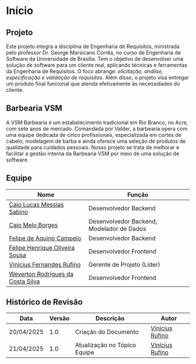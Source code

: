 # Início

## Projeto

Este projeto integra a disciplina de Engenharia de Requisitos, ministrada pelo professor Dr. George Marsicano Corrêa, no curso de Engenharia de Software da Universidade de Brasília. Tem o objetivo de desenvolver uma solução de software para um cliente real, aplicando técnicas e ferramentas da Engenharia de Requisitos. O foco abrange: *elicitação, análise, especificação e validação de requisitos*. Além disso, o projeto visa entregar um produto final funcional que atenda efetivamente às necessidades do cliente.

## Barbearia VSM

A VSM Barbearia é um estabelecimento tradicional em Rio Branco, no Acre, com sete anos de mercado. Comandada por Valder, a barbearia opera com uma equipe dedicada de cinco profissionais, especializada em cortes de cabelo, modelagem de barba e ainda oferece uma seleção de produtos de qualidade para cuidados pessoais. Nosso projeto se trata de melhorar e facilitar a gestão interna da Barbearia VSM por meio de uma solução de software.

## Equipe


|Nome|Função|
|----|------|
|[Caio Lucas Messias Sabino](https://github.com/caiomsabino)| Desenvolvedor Backend |
|[Caio Melo Borges](https://github.com/CaioMelo25)| Desenvolvedor Backend, Modelador de Dados |
|[Felipe de Aquino Campelo](https://github.com/felipeacampelo)| Desenvolvedor Backend |
|[Felipe Henrique Oliveira Sousa](https://github.com/fhenrique77)| Desenvolvedor Frontend |
|[Vinícius Fernandes Rufino](https://github.com/RufinoVfR)| Gerente de Projeto (Líder) |
|[Weverton Rodrigues da Costa Silva](https://github.com/vevetin)| Desenvolvedor Frontend | 

## Histórico de Revisão

|Data|Versão|Descrição|Autor|
|----|------|---------|-----|
|20/04/2025|1.0|Criação do Documento|[Vinícius Rufino](https://github.com/RufinoVfR)|
|21/04/2025|1.0|Atualização no Tópico Equipe|[Vinícius Rufino](https://github.com/RufinoVfR)|